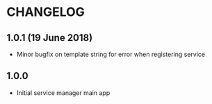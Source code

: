 # CHANGELOG

## 1.0.1 (19 June 2018)
+ Minor bugfix on template string for error when registering service

## 1.0.0
+ Initial service manager main app
